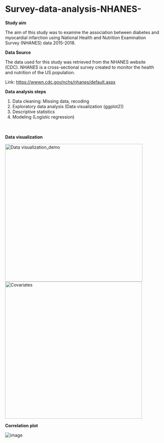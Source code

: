 # Survey-data-analysis-NHANES-


**Study aim**

The aim of this study was to examine the association between diabetes and myocardial infarction using National Health and Nutrition Examination Survey (NHANES) data 2015-2018.

**Data Source**

The data used for this study was retrieved from the NHANES website (CDC). NHANES is a cross-sectional survey created to monitor the health and nutrition of the US population. 

Link: https://wwwn.cdc.gov/nchs/nhanes/default.aspx

**Data analysis steps**

1. Data cleaning: Missing data, recoding
2. Exploratory data analysis (Data visualization (ggplot2))
3. Descriptive statistics
5. Modeling (Logistic regression)


<br> </br>
**Data visualization**


<img width="446" alt="Data visualization_demo" src="https://user-images.githubusercontent.com/65930304/224233825-256edd80-57ed-40ed-b914-205c418813cc.png">

<img width="444" alt="Covariates" src="https://user-images.githubusercontent.com/65930304/224234191-7bbc7a6c-4514-4724-96e8-80699a8a2a87.png">




**Correlation plot**


![image](https://user-images.githubusercontent.com/65930304/224234969-255cc5f2-017e-4260-adfa-0c00e6051e65.png)

